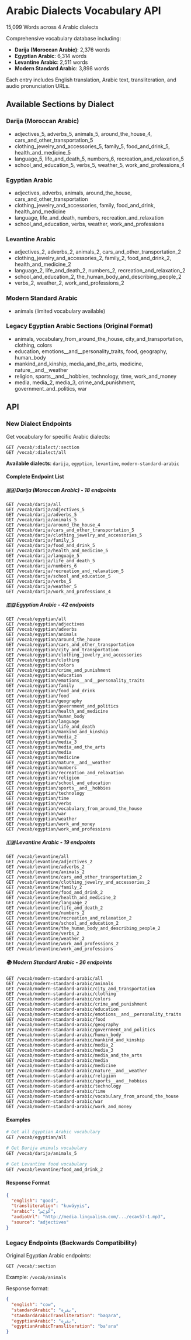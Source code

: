 # Arabic Dialects Vocabulary API

15,099 Words across 4 Arabic dialects

Comprehensive vocabulary database including:
- **Darija (Moroccan Arabic)**: 2,376 words
- **Egyptian Arabic**: 6,314 words  
- **Levantine Arabic**: 2,511 words
- **Modern Standard Arabic**: 3,898 words

Each entry includes English translation, Arabic text, transliteration, and audio pronunciation URLs.

## Available Sections by Dialect

### Darija (Moroccan Arabic)
- adjectives_5, adverbs_5, animals_5, around_the_house_4, cars_and_other_transportation_5
- clothing_jewelry_and_accessories_5, family_5, food_and_drink_5, health_and_medicine_5
- language_5, life_and_death_5, numbers_6, recreation_and_relaxation_5
- school_and_education_5, verbs_5, weather_5, work_and_professions_4

### Egyptian Arabic  
- adjectives, adverbs, animals, around_the_house, cars_and_other_transportation
- clothing_jewelry_and_accessories, family, food_and_drink, health_and_medicine
- language, life_and_death, numbers, recreation_and_relaxation
- school_and_education, verbs, weather, work_and_professions

### Levantine Arabic
- adjectives_2, adverbs_2, animals_2, cars_and_other_transportation_2
- clothing_jewelry_and_accessories_2, family_2, food_and_drink_2, health_and_medicine_2
- language_2, life_and_death_2, numbers_2, recreation_and_relaxation_2
- school_and_education_2, the_human_body_and_describing_people_2
- verbs_2, weather_2, work_and_professions_2

### Modern Standard Arabic
- animals (limited vocabulary available)

### Legacy Egyptian Arabic Sections (Original Format)
- animals, vocabulary_from_around_the_house, city_and_transportation, clothing, colors
- education, emotions__and__personality_traits, food, geography, human_body
- mankind_and_kinship, media_and_the_arts, medicine, nature__and__weather
- religion, sports__and__hobbies, technology, time, work_and_money
- media, media_2, media_3, crime_and_punishment, government_and_politics, war

## API

### New Dialect Endpoints
Get vocabulary for specific Arabic dialects:

```
GET /vocab/:dialect/:section
GET /vocab/:dialect/all
```

**Available dialects**: `darija`, `egyptian`, `levantine`, `modern-standard-arabic`

#### Complete Endpoint List

##### 🇲🇦 Darija (Moroccan Arabic) - 18 endpoints
```
GET /vocab/darija/all
GET /vocab/darija/adjectives_5
GET /vocab/darija/adverbs_5
GET /vocab/darija/animals_5
GET /vocab/darija/around_the_house_4
GET /vocab/darija/cars_and_other_transportation_5
GET /vocab/darija/clothing_jewelry_and_accessories_5
GET /vocab/darija/family_5
GET /vocab/darija/food_and_drink_5
GET /vocab/darija/health_and_medicine_5
GET /vocab/darija/language_5
GET /vocab/darija/life_and_death_5
GET /vocab/darija/numbers_6
GET /vocab/darija/recreation_and_relaxation_5
GET /vocab/darija/school_and_education_5
GET /vocab/darija/verbs_5
GET /vocab/darija/weather_5
GET /vocab/darija/work_and_professions_4
```

##### 🇪🇬 Egyptian Arabic - 42 endpoints
```
GET /vocab/egyptian/all
GET /vocab/egyptian/adjectives
GET /vocab/egyptian/adverbs
GET /vocab/egyptian/animals
GET /vocab/egyptian/around_the_house
GET /vocab/egyptian/cars_and_other_transportation
GET /vocab/egyptian/city_and_transportation
GET /vocab/egyptian/clothing_jewelry_and_accessories
GET /vocab/egyptian/clothing
GET /vocab/egyptian/colors
GET /vocab/egyptian/crime_and_punishment
GET /vocab/egyptian/education
GET /vocab/egyptian/emotions__and__personality_traits
GET /vocab/egyptian/family
GET /vocab/egyptian/food_and_drink
GET /vocab/egyptian/food
GET /vocab/egyptian/geography
GET /vocab/egyptian/government_and_politics
GET /vocab/egyptian/health_and_medicine
GET /vocab/egyptian/human_body
GET /vocab/egyptian/language
GET /vocab/egyptian/life_and_death
GET /vocab/egyptian/mankind_and_kinship
GET /vocab/egyptian/media_2
GET /vocab/egyptian/media_3
GET /vocab/egyptian/media_and_the_arts
GET /vocab/egyptian/media
GET /vocab/egyptian/medicine
GET /vocab/egyptian/nature__and__weather
GET /vocab/egyptian/numbers
GET /vocab/egyptian/recreation_and_relaxation
GET /vocab/egyptian/religion
GET /vocab/egyptian/school_and_education
GET /vocab/egyptian/sports__and__hobbies
GET /vocab/egyptian/technology
GET /vocab/egyptian/time
GET /vocab/egyptian/verbs
GET /vocab/egyptian/vocabulary_from_around_the_house
GET /vocab/egyptian/war
GET /vocab/egyptian/weather
GET /vocab/egyptian/work_and_money
GET /vocab/egyptian/work_and_professions
```

##### 🇱🇧 Levantine Arabic - 19 endpoints
```
GET /vocab/levantine/all
GET /vocab/levantine/adjectives_2
GET /vocab/levantine/adverbs_2
GET /vocab/levantine/animals_2
GET /vocab/levantine/cars_and_other_transportation_2
GET /vocab/levantine/clothing_jewelry_and_accessories_2
GET /vocab/levantine/family_2
GET /vocab/levantine/food_and_drink_2
GET /vocab/levantine/health_and_medicine_2
GET /vocab/levantine/language_2
GET /vocab/levantine/life_and_death_2
GET /vocab/levantine/numbers_2
GET /vocab/levantine/recreation_and_relaxation_2
GET /vocab/levantine/school_and_education_2
GET /vocab/levantine/the_human_body_and_describing_people_2
GET /vocab/levantine/verbs_2
GET /vocab/levantine/weather_2
GET /vocab/levantine/work_and_professions_2
GET /vocab/levantine/work_and_professions
```

##### 📚 Modern Standard Arabic - 26 endpoints
```
GET /vocab/modern-standard-arabic/all
GET /vocab/modern-standard-arabic/animals
GET /vocab/modern-standard-arabic/city_and_transportation
GET /vocab/modern-standard-arabic/clothing
GET /vocab/modern-standard-arabic/colors
GET /vocab/modern-standard-arabic/crime_and_punishment
GET /vocab/modern-standard-arabic/education
GET /vocab/modern-standard-arabic/emotions__and__personality_traits
GET /vocab/modern-standard-arabic/food
GET /vocab/modern-standard-arabic/geography
GET /vocab/modern-standard-arabic/government_and_politics
GET /vocab/modern-standard-arabic/human_body
GET /vocab/modern-standard-arabic/mankind_and_kinship
GET /vocab/modern-standard-arabic/media_2
GET /vocab/modern-standard-arabic/media_3
GET /vocab/modern-standard-arabic/media_and_the_arts
GET /vocab/modern-standard-arabic/media
GET /vocab/modern-standard-arabic/medicine
GET /vocab/modern-standard-arabic/nature__and__weather
GET /vocab/modern-standard-arabic/religion
GET /vocab/modern-standard-arabic/sports__and__hobbies
GET /vocab/modern-standard-arabic/technology
GET /vocab/modern-standard-arabic/time
GET /vocab/modern-standard-arabic/vocabulary_from_around_the_house
GET /vocab/modern-standard-arabic/war
GET /vocab/modern-standard-arabic/work_and_money
```

#### Examples
```bash
# Get all Egyptian Arabic vocabulary
GET /vocab/egyptian/all

# Get Darija animals vocabulary  
GET /vocab/darija/animals_5

# Get Levantine food vocabulary
GET /vocab/levantine/food_and_drink_2
```

#### Response Format
```json
{
  "english": "good",
  "transliteration": "kuwáyyis", 
  "arabic": "كُوَيِّس",
  "audioUrl": "http://media.lingualism.com/.../ecav57-1.mp3",
  "source": "adjectives"
}
```

### Legacy Endpoints (Backwards Compatibility)
Original Egyptian Arabic endpoints:

```
GET /vocab/:section
```

Example: `/vocab/animals`

Response format:
```json
{
  "english": "cow",
  "standardArabic": "بقرة", 
  "standardArabicTransliteration": "baqara",
  "egyptianArabic": "بقرة",
  "egyptianArabicTransliteration": "ba'ara"
}
```